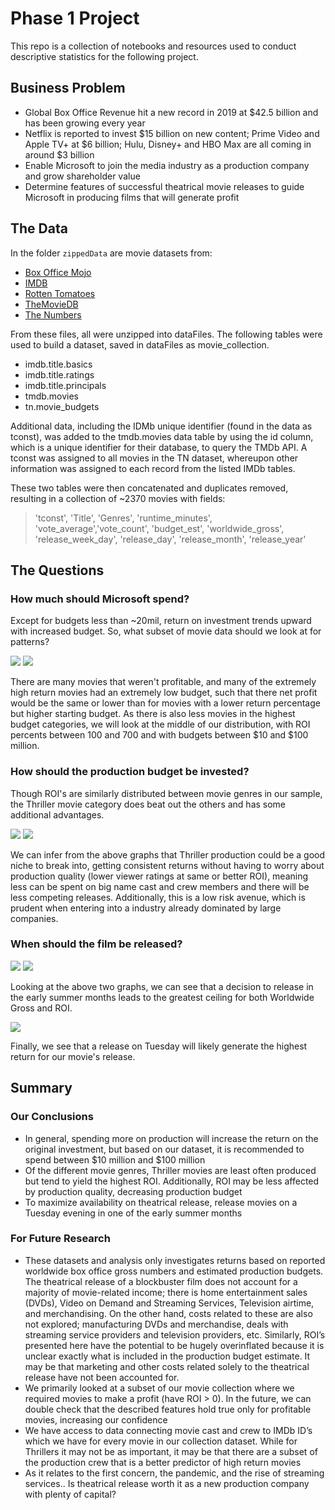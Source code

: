 # Phase 1 Project

This repo is a collection of notebooks and resources used to conduct descriptive statistics for the following project.

## Business Problem

* Global Box Office Revenue hit a new record in 2019 at $42.5 billion and has been growing every year
* Netflix is reported to invest $15 billion on new content; Prime Video and Apple TV+ at $6 billion; Hulu, Disney+ and HBO Max are all   coming in around $3 billion
* Enable Microsoft to join the media industry as a production company and grow shareholder value
* Determine features of successful theatrical movie releases to guide Microsoft in producing films that will generate profit

## The Data

In the folder `zippedData` are movie datasets from:

* [Box Office Mojo](https://www.boxofficemojo.com/)
* [IMDB](https://www.imdb.com/)
* [Rotten Tomatoes](https://www.rottentomatoes.com/)
* [TheMovieDB](https://www.themoviedb.org/)
* [The Numbers](https://www.the-numbers.com/)

From these files, all were unzipped into dataFiles. The following tables were used to build a dataset, saved in dataFiles as movie_collection.
* imdb.title.basics
* imdb.title.ratings
* imdb.title.principals
* tmdb.movies
* tn.movie_budgets

Additional data, including the IDMb unique identifier (found in the data as tconst), was added to the tmdb.movies data table by using the id column, which is a unique identifier for their database, to query the TMDb API. A tconst was assigned to all movies in the TN dataset, whereupon other information was assigned to each record from the listed IMDb tables.

These two tables were then concatenated and duplicates removed, resulting in a collection of ~2370 movies with fields:
> 'tconst', 'Title', 'Genres', 'runtime_minutes', 'vote_average','vote_count', 'budget_est', 'worldwide_gross', 'release_week_day',
> 'release_day', 'release_month', 'release_year'

## The Questions

### How much should Microsoft spend?

Except for budgets less than ~20mil, return on investment trends upward with increased budget. So, what subset of movie data should we look at for patterns?

<img src="Media/ColoredGrossvBudget.png">
<img src="Media/ROIdistribution.png">

There are many movies that weren't profitable, and many of the extremely high return movies had an extremely low budget, such that there net profit would be the same or lower than for movies with a lower return percentage but higher starting budget. As there is also less movies in the highest budget categories, we will look at the middle of our distribution, with ROI percents between 100 and 700 and with budgets between $10 and $100 million.

### How should the production budget be invested?

Though ROI's are similarly distributed between movie genres in our sample, the Thriller movie category does beat out the others and has some additional advantages.

<img src="Media/GenreBoxRating.png">
<img src="Media/MovieGenresBar.png">

We can infer from the above graphs that Thriller production could be a good niche to break into, getting consistent returns without having to worry about production quality (lower viewer ratings at same or better ROI), meaning less can be spent on big name cast and crew members and there will be less competing releases. Additionally, this is a low risk avenue, which is prudent when entering into a industry already dominated by large companies.


### When should the film be released?

<img src="Media/monthGross.png">
<img src="Media/monthROI.png">

Looking at the above two graphs, we can see that a decision to release in the early summer months leads to the greatest ceiling for both Worldwide Gross and ROI.

<img src="Media/weekdayROI.png">

Finally, we see that a release on Tuesday will likely generate the highest return for our movie's release.


## Summary

### Our Conclusions

* In general, spending more on production will increase the return on the original investment, but based on our dataset, it is recommended to spend between $10 million and $100 million
* Of the different movie genres, Thriller movies are least often produced but tend to yield the highest ROI. Additionally, ROI may be less affected by production quality, decreasing production budget
* To maximize availability on theatrical release, release movies on a Tuesday evening in one of the early summer months


### For Future Research

* These datasets and analysis only investigates returns based on reported worldwide box office gross numbers and estimated production budgets. The theatrical release of a blockbuster film does not account for a majority of movie-related income; there is home entertainment sales (DVDs), Video on Demand and Streaming Services, Television airtime,  and merchandising. On the other hand, costs related to these are also not explored; manufacturing DVDs and merchandise, deals with streaming service providers and television providers, etc. Similarly, ROI’s presented here have the potential to be hugely overinflated because it is unclear exactly what is included in the production budget estimate. It may be that marketing and other costs related solely to the theatrical release have not been accounted for.
* We primarily looked at a subset of our movie collection where we required movies to make a profit (have ROI > 0). In the future, we can double check that the described features hold true only for profitable movies, increasing our confidence
* We have access to data connecting movie cast and crew to IMDb ID’s which we have for every movie in our collection dataset. While for Thrillers it may not be as important, it may be that there are a subset of the production crew that is a better predictor of high return movies
* As it relates to the first concern, the pandemic, and the rise of streaming services.. Is theatrical release worth it as a new production company with plenty of capital?


